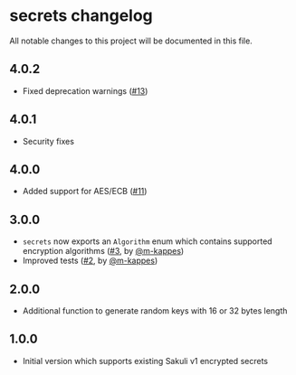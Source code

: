 # secrets changelog

All notable changes to this project will be documented in this file.

## 4.0.2

- Fixed deprecation warnings ([#13](https://github.com/nut-tree/secrets/issues/13))

## 4.0.1

- Security fixes 

## 4.0.0

- Added support for AES/ECB ([#11](https://github.com/nut-tree/secrets/issues/11))

## 3.0.0

- `secrets` now exports an `Algorithm` enum which contains supported encryption algorithms ([#3](https://github.com/nut-tree/secrets/issues/3), by [@m-kappes](https://github.com/m-kappes))
- Improved tests ([#2](https://github.com/nut-tree/secrets/issues/2), by [@m-kappes](https://github.com/m-kappes))

## 2.0.0

- Additional function to generate random keys with 16 or 32 bytes length

## 1.0.0

- Initial version which supports existing Sakuli v1 encrypted secrets